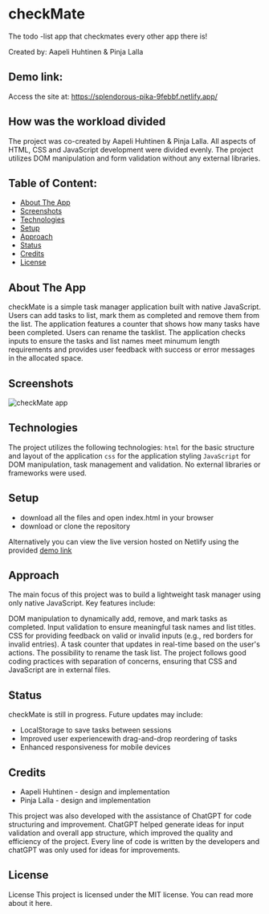 # checkMate
The todo -list app that checkmates every other app there is! 

Created by: Aapeli Huhtinen & Pinja Lalla

## Demo link:
Access the site at: https://splendorous-pika-9febbf.netlify.app/

## How was the workload divided
The project was co-created by Aapeli Huhtinen & Pinja Lalla. All aspects of HTML, CSS and JavaScript development were divided evenly. The project utilizes DOM manipulation and form validation without any external libraries. 



## Table of Content:

- [About The App](#about-the-app)
- [Screenshots](#screenshots)
- [Technologies](#technologies)
- [Setup](#setup)
- [Approach](#approach)
- [Status](#status)
- [Credits](#credits)
- [License](#license)

## About The App
checkMate is a simple task manager application built with native JavaScript. Users can add tasks to list, mark them as completed and remove them from the list. The application features a counter that shows how many tasks have been completed. Users can rename the tasklist. The application checks inputs to ensure the tasks and list names meet minumum length requirements and provides user feedback with success or error messages in the allocated space.

## Screenshots
![checkMate app](https://i.imgur.com/9pu80Uf.png)

## Technologies

The project utilizes the following technologies: 
`html` for the basic structure and layout of the application
`css` for the application styling
`JavaScript` for DOM manipulation, task management and validation. No external libraries or frameworks were used.

## Setup
- download all the files and open index.html in your browser
- download or clone the repository

Alternatively you can view the live version hosted on Netlify using the provided [demo link](https://splendorous-pika-9febbf.netlify.app/)

## Approach
The main focus of this project was to build a lightweight task manager using only native JavaScript. Key features include:

DOM manipulation to dynamically add, remove, and mark tasks as completed.
Input validation to ensure meaningful task names and list titles.
CSS for providing feedback on valid or invalid inputs (e.g., red borders for invalid entries).
A task counter that updates in real-time based on the user's actions.
The possibility to rename the task list.
The project follows good coding practices with separation of concerns, ensuring that CSS and JavaScript are in external files.

## Status
checkMate is still in progress. Future updates may include: 
- LocalStorage to save tasks between sessions
- Improved user experiencewith drag-and-drop reordering of tasks
- Enhanced responsiveness for mobile devices

## Credits
- Aapeli Huhtinen - design and implementation 
- Pinja Lalla - design and implementation

This project was also developed with the assistance of ChatGPT for code structuring and improvement. ChatGPT helped generate ideas for input validation and overall app structure, which improved the quality and efficiency of the project. Every line of code is written by the developers and chatGPT was only used for ideas for improvements.


## License
License
This project is licensed under the MIT license. You can read more about it here.
